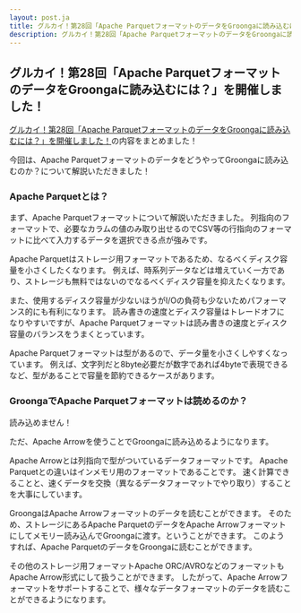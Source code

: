 ```yaml
---
layout: post.ja
title: グルカイ！第28回「Apache ParquetフォーマットのデータをGroongaに読み込むには？」を開催しました！
description: グルカイ！第28回「Apache ParquetフォーマットのデータをGroongaに読み込むには？」を開催しました！
---
```


## グルカイ！第28回「Apache ParquetフォーマットのデータをGroongaに読み込むには？」を開催しました！

[グルカイ！第28回「Apache ParquetフォーマットのデータをGroongaに読み込むには？」を開催しました！](https://www.youtube.com/watch?v=ZOkGz6frsks)の内容をまとめました！

今回は、Apache ParquetフォーマットのデータをどうやってGroongaに読み込むのか？について解説いただきました！

### Apache Parquetとは？

まず、Apache Parquetフォーマットについて解説いただきました。
列指向のフォーマットで、必要なカラムの値のみ取り出せるのでCSV等の行指向のフォーマットに比べて入力するデータを選択できる点が強みです。

Apache Parquetはストレージ用フォーマットであるため、なるべくディスク容量を小さくしたくなります。
例えば、時系列データなどは増えていく一方であり、ストレージも無料ではないのでなるべくディスク容量を抑えたくなります。

また、使用するディスク容量が少ないほうがI/Oの負荷も少ないためパフォーマンス的にも有利になります。
読み書きの速度とディスク容量はトレードオフになりやすいですが、Apache Parquetフォーマットは読み書きの速度とディスク容量のバランスをうまくとっています。

Apache Parquetフォーマットは型があるので、データ量を小さくしやすくなっています。
例えば、文字列だと8byte必要だが数字であれば4byteで表現できるなど、型があることで容量を節約できるケースがあります。

### GroongaでApache Parquetフォーマットは読めるのか？

読み込めません！

ただ、Apache Arrowを使うことでGroongaに読み込めるようになります。

Apache Arrowとは列指向で型がついているデータフォーマットです。
Apache Parquetとの違いはインメモリ用のフォーマットであることです。
 速く計算できることと、速くデータを交換（異なるデータフォーマットでやり取り）することを大事にしています。

GroongaはApache Arrowフォーマットのデータを読むことができます。
そのため、ストレージにあるApache ParquetのデータをApache Arrowフォーマットにしてメモリー読み込んでGroongaに渡す。ということができます。
このようすれば、Apache ParquetのデータをGroongaに読むことができます。

その他のストレージ用フォーマットApache ORC/AVROなどのフォーマットもApache Arrow形式にして扱うことができます。
したがって、Apache Arrowフォーマットをサポートすることで、様々なデータフォーマットのデータを読むことができるようになります。
